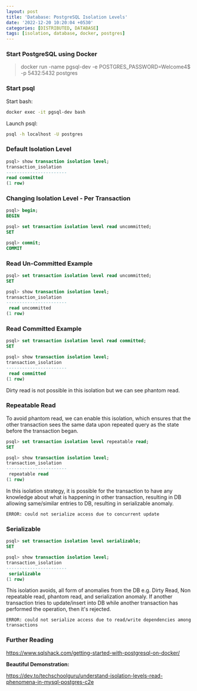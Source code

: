 ```yaml
---
layout: post
title: 'Database: PostgreSQL Isolation Levels'
date: '2022-12-20 10:20:04 +0530'
categories: [DISTRIBUTED, DATABASE]
tags: [isolation, database, docker, postgres]
---
```


### Start PostgreSQL using Docker

> docker run -name pgsql-dev -e POSTGRES_PASSWORD=Welcome4$ -p 5432:5432 postgres 

### Start psql

Start bash:

```bash
docker exec -it pgsql-dev bash 
```

Launch psql:

```bash
psql -h localhost -U postgres
```

### Default Isolation Level

```sql
psql> show transaction isolation level;
transaction_isolation
-----------------------
read committed
(1 row)
```

### Changing Isolation Level - Per Transaction

```sql
psql> begin;
BEGIN

psql> set transaction isolation level read uncommitted;
SET

psql> commit;
COMMIT
```

### Read Un-Committed Example

```sql
psql> set transaction isolation level read uncommitted;
SET

psql> show transaction isolation level;
transaction_isolation
-----------------------
 read uncommitted
(1 row)
```

### Read Committed Example

```sql
psql> set transaction isolation level read committed;
SET

psql> show transaction isolation level;
transaction_isolation
-----------------------
 read committed
(1 row)
```

Dirty read is not possible in this isolation but we can see phantom read.

### Repeatable Read

To avoid phantom read, we can enable this isolation, which ensures that the other transaction sees the same data upon repeated query as the state before the transaction began.

```sql
psql> set transaction isolation level repeatable read;
SET

psql> show transaction isolation level;
transaction_isolation
-----------------------
 repeatable read
(1 row)
```

In this isolation strategy, it is possible for the transaction to have any knowledge about what is happening in other transaction, resulting in DB allowing same/similar entries to DB, resulting in serializable anomaly.

```
ERROR: could not serialize access due to concurrent update
```

### Serializable

```sql
psql> set transaction isolation level serializable;
SET

psql> show transaction isolation level;
transaction_isolation
-----------------------
 serializable
(1 row)
```

This isolation avoids, all form of anomalies from the DB e.g. Dirty Read, Non repeatable read, phantom read, and serialization anomaly. If another transaction tries to update/insert into DB while another transaction has performed the operation, then it's rejected.

```
ERROR: could not serialize access due to read/write dependencies among transactions
```

### Further Reading

https://www.sqlshack.com/getting-started-with-postgresql-on-docker/

**Beautiful Demonstration:**

https://dev.to/techschoolguru/understand-isolation-levels-read-phenomena-in-mysql-postgres-c2e